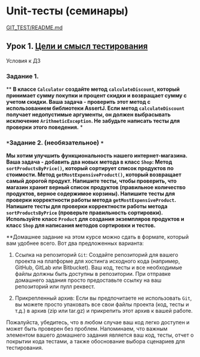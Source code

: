 # Unit-тесты (семинары)

[GIT_TEST/README.md](../README.md)

## Урок 1. [Цели и смысл тестирования](./README.md)

Условия к ДЗ

### Задание 1. 

** **В классе `Calculator` создайте метод `calculateDiscount`, который принимает сумму покупки и процент скидки и возвращает 
сумму с учетом скидки. Ваша задача - проверить этот метод с использованием библиотеки AssertJ. Если метод 
`calculateDiscount` получает недопустимые аргументы, он должен выбрасывать исключение `ArithmeticException`. Не забудьте 
написать тесты для проверки этого поведения.** *

### `*`Задание 2. (необязательное) `*`
**Мы хотим улучшить функциональность нашего интернет-магазина. Ваша задача - добавить два новых метода в класс `Shop`:
Метод `sortProductsByPrice()`, который сортирует список продуктов по стоимости. Метод `getMostExpensiveProduct()`, который 
возвращает самый дорогой продукт. Напишите тесты, чтобы проверить, что магазин хранит верный список продуктов 
(правильное количество продуктов, верное содержимое корзины).
Напишите тесты для проверки корректности работы метода `getMostExpensiveProduct`. Напишите тесты для проверки корректности
работы метода `sortProductsByPrice` (проверьте правильность сортировки). Используйте класс `Product` для создания 
экземпляров продуктов и класс `Shop` для написания методов сортировки и тестов.**

**Домашнее задание на этом курсе можно сдать в формате, который вам удобнее всего. Вот два предложенных варианта:

1. Ссылка на репозиторий `Git`: Создайте репозиторий для вашего проекта на платформе для хостинга исходного кода 
(например, GitHub, GitLab или Bitbucket). Ваш код, тесты и все необходимые файлы должны быть доступны в репозитории. 
При отправке домашнего задания просто предоставьте ссылку на ваш репозиторий или пулл реквест.

2. Прикрепленный архив: Если вы предпочитаете не использовать `Git`, вы можете просто упаковать все свои файлы проекта 
(код, тесты и т.д.) в архив (zip или tar.gz) и прикрепить этот архив к вашей работе.

Пожалуйста, убедитесь, что в любом случае ваш код легко доступен и может быть проверен без проблем. Напоминаем, что 
важным элементом вашего домашнего задания является ваш код, тесты, отчет о покрытии кода тестами, а также обоснование 
выбора сценариев для тестирования.
